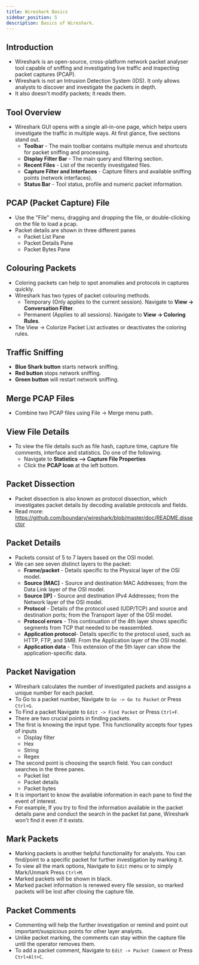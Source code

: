 ```yaml
---
title: Wireshark Basics
sidebar_position: 5
description: Basics of Wireshark.
---
```


## Introduction
- Wireshark is an open-source, cross-platform network packet analyser tool capable of sniffing and investigating live traffic and inspecting packet captures (PCAP).
- Wireshark is not an Intrusion Detection System (IDS). It only allows analysts to discover and investigate the packets in depth.
- It also doesn't modify packets; it reads them.

## Tool Overview
- Wireshark GUI opens with a single all-in-one page, which helps users investigate the traffic in multiple ways. At first glance, five sections stand out.
    - **Toolbar** - The main toolbar contains multiple menus and shortcuts for packet sniffing and processing.
    - **Display Filter Bar** - The main query and filtering section.
    - **Recent Files** - List of the recently investigated files. 
    - **Capture Filter and Interfaces** - Capture filters and available sniffing points (network interfaces). 
    - **Status Bar** - Tool status, profile and numeric packet information.

## PCAP (Packet Capture) File
-  Use the "File" menu, dragging and dropping the file, or double-clicking on the file to load a pcap.
-  Packet details are shown in three different panes
    - Packet List Pane
    - Packet Details Pane
    - Packet Bytes Pane

## Colouring Packets
- Coloring packets can help to spot anomalies and protocols in captures quickly.
- Wireshark has two types of packet colouring methods.
    - Temporary (Only applies to the current session). Navigate to **View -> Conversation Filter**.
    - Permanent (Applies to all sessions). Navigate to **View -> Coloring Rules**.
- The View -> Colorize Packet List activates or deactivates the coloring rules.

## Traffic Sniffing
- **Blue Shark button** starts network sniffing.
- **Red button** stops network sniffing.
- **Green button** will restart network sniffing.

## Merge PCAP Files
- Combine two PCAP files using File -> Merge menu path.

## View File Details
- To view the file details such as file hash, capture time, capture file comments, interface and statistics. Do one of the following.
    - Navigate to **Statistics --> Capture File Properties**
    - Click the **PCAP Icon** at the left bottom.

## Packet Dissection
- Packet dissection is also known as protocol dissection, which investigates packet details by decoding available protocols and fields.
- Read more: https://github.com/boundary/wireshark/blob/master/doc/README.dissector

## Packet Details
-  Packets consist of 5 to 7 layers based on the OSI model.
- We can see seven distinct layers to the packet: 
    - **Frame/packet** - Details specific to the Physical layer of the OSI model.
    - **Source [MAC]** - Source and destination MAC Addresses; from the Data Link layer of the OSI model.
    - **Source [IP]** - Source and destination IPv4 Addresses; from the Network layer of the OSI model.
    - **Protocol** - Details of the protocol used (UDP/TCP) and source and destination ports; from the Transport layer of the OSI model.
    - **Protocol errors** - This continuation of the 4th layer shows specific segments from TCP that needed to be reassembled.
    - **Application protocol**- Details specific to the protocol used, such as HTTP, FTP,  and SMB. From the Application layer of the OSI model.
    - **Application data** - This extension of the 5th layer can show the application-specific data.

## Packet Navigation
- Wireshark calculates the number of investigated packets and assigns a unique number for each packet. 
- To Go to a packet number, Navigate to `Go -> Go to Packet` or Press `Ctrl+G`.
- To Find a packet Navigate to `Edit -> Find Packet` or Press `Ctrl+F`.
- There are two crucial points in finding packets. 
- The first is knowing the input type. This functionality accepts four types of inputs 
    - Display filter
    - Hex
    - String
    - Regex
- The second point is choosing the search field. You can conduct searches in the three panes.
    - Packet list
    - Packet details
    - Packet bytes
- It is important to know the available information in each pane to find the event of interest.
- For example, If you try to find the information available in the packet details pane and conduct the search in the packet list pane, Wireshark won't find it even if it exists.

## Mark Packets
- Marking packets is another helpful functionality for analysts. You can find/point to a specific packet for further investigation by marking it.
- To view all the mark options, Navigate to `Edit` menu or to simply Mark/Unmark Press `Ctrl+M`.
- Marked packets will be shown in black.
- Marked packet information is renewed every file session, so marked packets will be lost after closing the capture file.

## Packet Comments
- Commenting will help the further investigation or remind and point out important/suspicious points for other layer analysts.
- Unlike packet marking, the comments can stay within the capture file until the operator removes them.
- To add a packet comment, Navigate to `Edit -> Packet Comment` or Press `Ctrl+Alt+C`.
